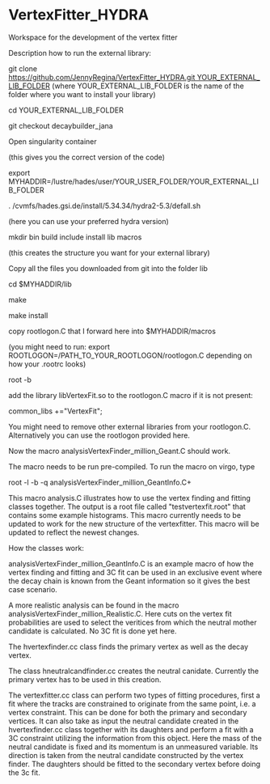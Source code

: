 
# VertexFitter_HYDRA

Workspace for the development of the vertex fitter

Description how to run the external library:

git clone https://github.com/JennyRegina/VertexFitter_HYDRA.git YOUR_EXTERNAL_LIB_FOLDER
(where YOUR_EXTERNAL_LIB_FOLDER is the name of the folder where you want to install your library)

cd YOUR_EXTERNAL_LIB_FOLDER

git checkout decaybuilder_jana

Open singularity container

(this gives you the correct version of the code)

export MYHADDIR=/lustre/hades/user/YOUR_USER_FOLDER/YOUR_EXTERNAL_LIB_FOLDER 

. /cvmfs/hades.gsi.de/install/5.34.34/hydra2-5.3/defall.sh

(here you can use your preferred hydra version)

mkdir bin build include install lib macros

(this creates the structure you want for your external library)

Copy all the files you downloaded from git into the folder lib

cd $MYHADDIR/lib

make 

make install

copy rootlogon.C that I forward here into $MYHADDIR/macros

(you might need to run: export ROOTLOGON=/PATH_TO_YOUR_ROOTLOGON/rootlogon.C depending on how your .rootrc looks)

root -b

add the library libVertexFit.so to the rootlogon.C macro if it is not present:

common_libs +="VertexFit";

You might need to remove other external libraries from your rootlogon.C.
Alternatively you can use the rootlogon provided here.

Now the macro analysisVertexFinder_million_Geant.C should work.

The macro needs to be run pre-compiled. To run the macro on virgo, type

root -l -b -q analysisVertexFinder_million_GeantInfo.C+

This macro analysis.C illustrates how to use the vertex finding and fitting classes together. The output is a root file called "testvertexfit.root" that contains some example histograms. This macro currently needs to be updated to work for the new structure of the vertexfitter. This macro will be updated to reflect the newest changes.

How the classes work:

analysisVertexFinder_million_GeantInfo.C is an example macro of how the vertex finding and fitting and 3C fit can be used in an exclusive event where the decay chain is known from the Geant information so it gives the best case scenario.

A more realistic analysis can be found in the macro analysisVertexFinder_million_Realistic.C. Here cuts on the vertex fit probabilities are used to select the veritices from which the neutral mother candidate is calculated. No 3C fit is done yet here. 

The hvertexfinder.cc class finds the primary vertex as well as the decay vertex. 

The class hneutralcandfinder.cc creates the neutral canidate. Currently the primary vertex has to be used in this creation. 

The vertexfitter.cc class can perform two types of fitting procedures, first a fit where the tracks are constrained to originate from the same point, i.e. a vertex constraint. This can be done for both the primary and secondary vertices. It can also take as input the neutral candidate created in the hvertexfinder.cc class together with its daughters and perform a fit with a 3C constraint utilizing the information from this object. Here the mass of the neutral candidate is fixed and its momentum is an unmeasured variable. Its direction is taken from the neutral candidate constructed by the vertex finder. The daughters should be fitted to the secondary vertex before doing the 3c fit.
